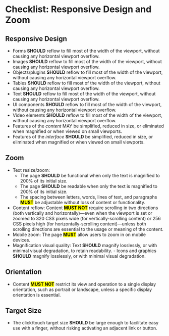 # Checklist: Responsive Design and Zoom

## Responsive Design

- Forms **SHOULD** reflow to fill most of the width of the viewport, without causing any horizontal viewport overflow.
- Images **SHOULD** reflow to fill most of the width of the viewport, without causing any horizontal viewport overflow.
- Objects/plugins **SHOULD** reflow to fill most of the width of the viewport, without causing any horizontal viewport overflow.
- Tables **SHOULD** reflow to fill most of the width of the viewport, without causing any horizontal viewport overflow.
- Text **SHOULD** reflow to fill most of the width of the viewport, without causing any horizontal viewport overflow.
- UI components **SHOULD** reflow to fill most of the width of the viewport, without causing any horizontal viewport overflow.
- Video elements **SHOULD** reflow to fill most of the width of the viewport, without causing any horizontal viewport overflow.
- Features of the  _content_ MAY be simplified, reduced in size, or eliminated when magnified or when viewed on small viewports.
- Features of the  _interface_ **SHOULD** be simplified, reduced in size, or eliminated when magnified or when viewed on small viewports.

## Zoom

- Text resize/zoom: 
  - The page **SHOULD** be functional when only the text is magnified to 200% of its initial size. 
  - The page **SHOULD** be readable when only the text is magnified to 200% of its initial size. 
  - The spacing between letters, words, lines of text, and paragraphs <mark>**MUST**</mark> be adjustable without loss of content or functionality.
- Content reflow: Content <mark>**MUST NOT**</mark> require scrolling in two directions (both vertically and horizontally)—even when the viewport is set or zoomed to 320 CSS pixels wide (for vertically-scrolling content) or 256 CSS pixels high (for horizontally-scrolling content)—unless both scrolling directions are essential to the usage or meaning of the content.
- Mobile zoom: The page <mark>**MUST**</mark> allow users to zoom in on mobile devices.
- Magnification visual quality: Text **SHOULD** magnify losslessly, or with minimal visual degradation, to retain readability. - Icons and graphics **SHOULD** magnify losslessly, or with minimal visual degradation.

## Orientation

- Content <mark>**MUST NOT**</mark> restrict its view and operation to a single display orientation, such as portrait or landscape, unless a specific display orientation is essential.

## Target Size

- The click/touch target size **SHOULD** be large enough to facilitate easy use with a finger, without risking activating an adjacent link or button.

